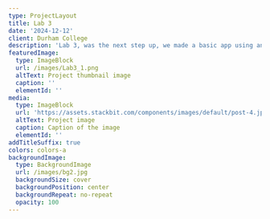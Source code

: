 ```yaml
---
type: ProjectLayout
title: Lab 3
date: '2024-12-12'
client: Durham College
description: 'Lab 3, was the next step up, we made a basic app using android studio and XML.'
featuredImage:
  type: ImageBlock
  url: /images/Lab3_1.png
  altText: Project thumbnail image
  caption: ''
  elementId: ''
media:
  type: ImageBlock
  url: 'https://assets.stackbit.com/components/images/default/post-4.jpeg'
  altText: Project image
  caption: Caption of the image
  elementId: ''
addTitleSuffix: true
colors: colors-a
backgroundImage:
  type: BackgroundImage
  url: /images/bg2.jpg
  backgroundSize: cover
  backgroundPosition: center
  backgroundRepeat: no-repeat
  opacity: 100
---
```

